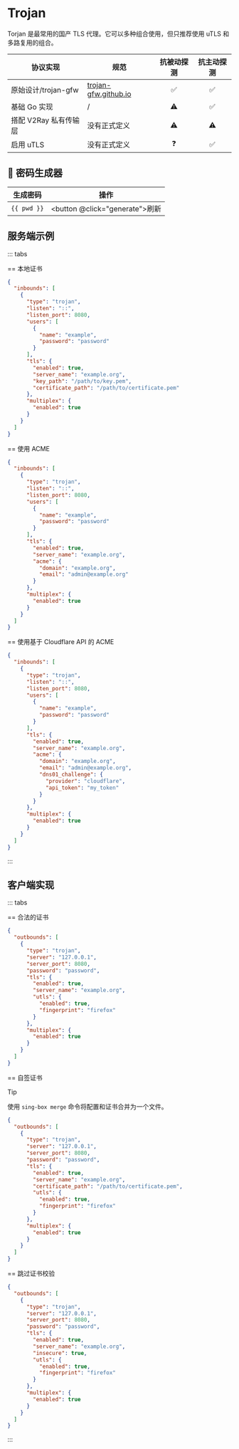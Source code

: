 # Trojan

Torjan 是最常用的国产 TLS 代理。它可以多种组合使用，但只推荐使用 uTLS 和多路复用的组合。

| 协议实现              | 规范                                                                 |     抗被动探测     |     抗主动探测     |
| --------------------- | -------------------------------------------------------------------- | :----------------: | :----------------: |
| 原始设计/trojan-gfw   | [trojan-gfw.github.io](https://trojan-gfw.github.io/trojan/protocol) | :white_check_mark: | :white_check_mark: |
| 基础 Go 实现          | /                                                                    |     :warning:      | :white_check_mark: |
| 搭配 V2Ray 私有传输层 | 没有正式定义                                                         |     :warning:      |     :warning:      |
| 启用 uTLS             | 没有正式定义                                                         |     :question:     | :white_check_mark: |

## :key: 密码生成器

| 生成密码               | 操作                                    |
| ---------------------- | --------------------------------------- |
| <code>{{ pwd }}</code> | <button @click="generate">刷新</button> |

<script setup>
import { ref, onMounted } from 'vue'

const pwd = ref( '' )

const generate = () => {
  const array = new Uint8Array(16);
  window.crypto.getRandomValues(array);
  pwd.value = btoa(String.fromCharCode.apply(null, array));
}

onMounted( generate )
</script>

## 服务端示例

::: tabs

== 本地证书

```json
{
  "inbounds": [
    {
      "type": "trojan",
      "listen": "::",
      "listen_port": 8080,
      "users": [
        {
          "name": "example",
          "password": "password"
        }
      ],
      "tls": {
        "enabled": true,
        "server_name": "example.org",
        "key_path": "/path/to/key.pem",
        "certificate_path": "/path/to/certificate.pem"
      },
      "multiplex": {
        "enabled": true
      }
    }
  ]
}
```

== 使用 ACME

```json
{
  "inbounds": [
    {
      "type": "trojan",
      "listen": "::",
      "listen_port": 8080,
      "users": [
        {
          "name": "example",
          "password": "password"
        }
      ],
      "tls": {
        "enabled": true,
        "server_name": "example.org",
        "acme": {
          "domain": "example.org",
          "email": "admin@example.org"
        }
      },
      "multiplex": {
        "enabled": true
      }
    }
  ]
}
```

== 使用基于 Cloudflare API 的 ACME

```json
{
  "inbounds": [
    {
      "type": "trojan",
      "listen": "::",
      "listen_port": 8080,
      "users": [
        {
          "name": "example",
          "password": "password"
        }
      ],
      "tls": {
        "enabled": true,
        "server_name": "example.org",
        "acme": {
          "domain": "example.org",
          "email": "admin@example.org",
          "dns01_challenge": {
            "provider": "cloudflare",
            "api_token": "my_token"
          }
        }
      },
      "multiplex": {
        "enabled": true
      }
    }
  ]
}
```

:::

## 客户端实现

::: tabs

== 合法的证书

```json
{
  "outbounds": [
    {
      "type": "trojan",
      "server": "127.0.0.1",
      "server_port": 8080,
      "password": "password",
      "tls": {
        "enabled": true,
        "server_name": "example.org",
        "utls": {
          "enabled": true,
          "fingerprint": "firefox"
        }
      },
      "multiplex": {
        "enabled": true
      }
    }
  ]
}
```

== 自签证书

> [!TIP]
> 使用 `sing-box merge` 命令将配置和证书合并为一个文件。

```json
{
  "outbounds": [
    {
      "type": "trojan",
      "server": "127.0.0.1",
      "server_port": 8080,
      "password": "password",
      "tls": {
        "enabled": true,
        "server_name": "example.org",
        "certificate_path": "/path/to/certificate.pem",
        "utls": {
          "enabled": true,
          "fingerprint": "firefox"
        }
      },
      "multiplex": {
        "enabled": true
      }
    }
  ]
}
```

== 跳过证书校验

```json
{
  "outbounds": [
    {
      "type": "trojan",
      "server": "127.0.0.1",
      "server_port": 8080,
      "password": "password",
      "tls": {
        "enabled": true,
        "server_name": "example.org",
        "insecure": true,
        "utls": {
          "enabled": true,
          "fingerprint": "firefox"
        }
      },
      "multiplex": {
        "enabled": true
      }
    }
  ]
}
```

:::
